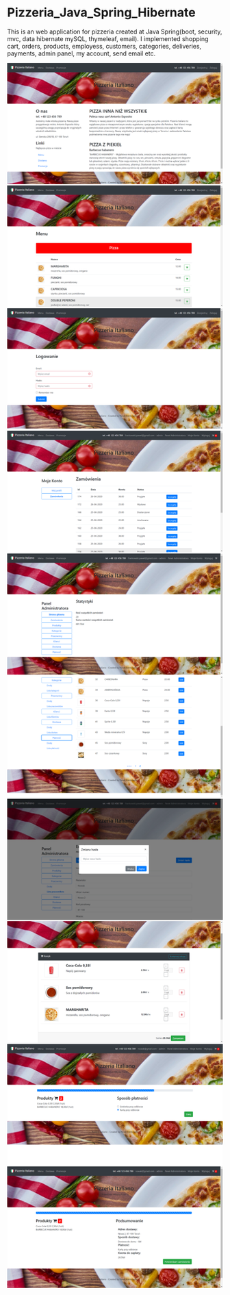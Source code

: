 # Pizzeria_Java_Spring_Hibernate

This is an web application for pizzeria created at Java Spring(boot, security, mvc, data hibernate mySQL, thymeleaf, email). I implemented shopping cart, orders, products, employess, customers, categories, deliveries, payments, admin panel, my account, send email etc.

<img src="imagesREADME\1.png"/>
<img src="imagesREADME\2.png"/>
<img src="imagesREADME\3.png"/>
<img src="imagesREADME\4.png"/>
<img src="imagesREADME\5.png"/>
<img src="imagesREADME\6.png"/>
<img src="imagesREADME\7.png"/>
<img src="imagesREADME\8.png"/>
<img src="imagesREADME\9.png"/>
<img src="imagesREADME\10.png"/>
